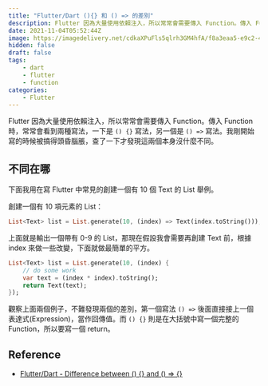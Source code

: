 ```yaml
---
title: "Flutter/Dart (){} 和 () => 的差別"
description: Flutter 因為大量使用依賴注入，所以常常會需要傳入 Function。傳入 Function 時，常常會看到兩種寫法，一下是 () {} 寫法，另一個是 () => 寫法。我剛開始寫的時候被搞得頭昏腦脹，查了一下才發現這兩個本身沒什麼不同。 
date: 2021-11-04T05:52:44Z
image: https://imagedelivery.net/cdkaXPuFls5qlrh3GM4hfA/f8a3eaa5-e9c2-455f-d301-43fc77fee200/large
hidden: false
draft: false
tags: 
    - dart
    - flutter
    - function
categories: 
    - Flutter
---
```


Flutter 因為大量使用依賴注入，所以常常會需要傳入 Function。傳入 Function 時，常常會看到兩種寫法，一下是 `() {}` 寫法，另一個是 `() =>` 寫法。我剛開始寫的時候被搞得頭昏腦脹，查了一下才發現這兩個本身沒什麼不同。

## 不同在哪

下面我用在寫 Flutter 中常見的創建一個有 10 個 Text 的 List 舉例。

創建一個有 10 項元素的 List：

```dart
List<Text> list = List.generate(10, (index) => Text(index.toString()));
```

上面就是輸出一個帶有 0-9 的 List，那現在假設我會需要再創建 Text 前，根據 index 來做一些改變，下面就做最簡單的平方。

```dart
List<Text> list = List.generate(10, (index) {
    // do some work
    var text = (index * index).toString();
    return Text(text);
});
```

觀察上面兩個例子，不難發現兩個的差別，第一個寫法 `() =>` 後面直接接上一個表達式(Expression)，當作回傳值。而 `() {}` 則是在大括號中寫一個完整的 Function，所以要寫一個 return。

## Reference

* [Flutter/Dart - Difference between () {} and () => {}](https://stackoverflow.com/questions/51868395/flutter-dart-difference-between-and)

